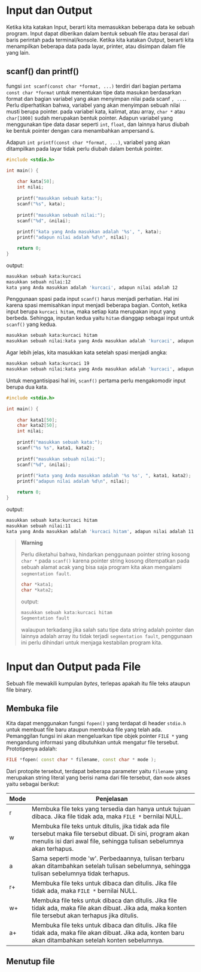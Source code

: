 # Input dan Output
Ketika kita katakan Input, berarti kita memasukkan beberapa data ke sebuah program. Input dapat diberikan dalam bentuk sebuah file atau berasal dari baris perintah pada terminal/konsole.
Ketika kita katakan Output, berarti kita menampilkan beberapa data pada layar, printer, atau disimpan dalam file yang lain.

## scanf() dan printf()
fungsi `int scanf(const char *format, ...)` terdiri dari bagian pertama `const char *format` untuk menentukan tipe data masukan berdasarkan format dan bagian variabel yang akan menyimpan nilai pada scanf `, ...`. Perlu diperhatikan bahwa, variabel yang akan menyimpan sebuah nilai musti berupa pointer. pada variabel kata, kalimat, atau array, `char *` atau `char[1000]` sudah merupakan bentuk pointer. Adapun variabel yang menggunakan tipe data dasar seperti `int`, `float`, dan lainnya harus diubah ke bentuk pointer dengan cara menambahkan ampersand `&`.

Adapun `int printf(const char *format, ...)`, variabel yang akan ditampilkan pada layar tidak perlu diubah dalam bentuk pointer.

```c++
#include <stdio.h>

int main() {
    
    char kata[50];
    int nilai;
    
    printf("masukkan sebuah kata:");
    scanf("%s", kata);
    
    printf("masukkan sebuah nilai:");
    scanf("%d", &nilai);
    
    printf("kata yang Anda masukkan adalah '%s', ", kata);
    printf("adapun nilai adalah %d\n", nilai);

    return 0;
}
```

output:
```bash
masukkan sebuah kata:kurcaci
masukkan sebuah nilai:12
kata yang Anda masukkan adalah 'kurcaci', adapun nilai adalah 12
```

Penggunaan spasi pada input `scanf()` harus menjadi perhatian. Hal ini karena spasi memisahkan input menjadi beberapa bagian. Contoh, ketika input berupa `kurcaci hitam`, maka setiap kata merupakan input yang berbeda. Sehingga, inputan kedua yaitu `hitam` dianggap sebagai input untuk `scanf()` yang kedua.

```bash
masukkan sebuah kata:kurcaci hitam
masukkan sebuah nilai:kata yang Anda masukkan adalah 'kurcaci', adapun nilai adalah 21949
```

Agar lebih jelas, kita masukkan kata setelah spasi menjadi angka:

```bash
masukkan sebuah kata:kurcaci 19
masukkan sebuah nilai:kata yang Anda masukkan adalah 'kurcaci', adapun nilai adalah 19
```

Untuk mengantisipasi hal ini, `scanf()` pertama perlu mengakomodir input berupa dua kata.

```c++
#include <stdio.h>

int main() {
    
    char kata1[50];
    char kata2[50];
    int nilai;
    
    printf("masukkan sebuah kata:");
    scanf("%s %s", kata1, kata2);
    
    printf("masukkan sebuah nilai:");
    scanf("%d", &nilai);
    
    printf("kata yang Anda masukkan adalah '%s %s', ", kata1, kata2);
    printf("adapun nilai adalah %d\n", nilai);

    return 0;
}
```

output:
```bash
masukkan sebuah kata:kurcaci hitam
masukkan sebuah nilai:11
kata yang Anda masukkan adalah 'kurcaci hitam', adapun nilai adalah 11
```

> **Warning**
> 
> Perlu diketahui bahwa, hindarkan penggunaan pointer string kosong `char *` pada `scanf()` karena pointer string kosong ditempatkan pada sebuah alamat acak yang bisa saja program kita akan mengalami `segmentation fault`. 
> 
> ```c++
> char *kata1;
> char *kata2;
> ```
> 
> output:
> ```bash
> masukkan sebuah kata:kurcaci hitam
> Segmentation fault
> ```
> walaupun terkadang jika salah satu tipe data string adalah pointer dan lainnya adalah array itu tidak terjadi `segmentation fault`, penggunaan ini perlu dihindari untuk menjaga kestabilan program kita.

# Input dan Output pada File
Sebuah file mewakili kumpulan _bytes_, terlepas apakah itu file teks ataupun file binary. 

## Membuka file
Kita dapat menggunakan fungsi `fopen()` yang terdapat di header `stdio.h` untuk membuat file baru ataupun membuka file yang telah ada. Pemanggilan fungsi ini akan mengeluarkan tipe objek pointer `FILE *` yang mengandung informasi yang dibutuhkan untuk mengatur file tersebut. Prototipenya adalah:

```c++
FILE *fopen( const char * filename, const char * mode );
```

Dari protopite tersebut, terdapat beberapa parameter yaitu `filename` yang merupakan string literal yang berisi nama dari file tersebut, dan `mode` akses yaitu sebagai berikut:

|Mode|Penjelasan|
|---|---|
|r|Membuka file teks yang tersedia dan hanya untuk tujuan dibaca. Jika file tidak ada, maka `FILE *` bernilai NULL.|
|w|Membuka file teks untuk ditulis, jika tidak ada file tersebut maka file tersebut dibuat. Di sini, program akan menulis isi dari awal file, sehingga tulisan sebelumnya akan terhapus.|
|a|Sama seperti mode 'w'. Perbedaannya, tulisan terbaru akan ditambahkan setelah tulisan sebelumnya, sehingga tulisan sebelumnya tidak terhapus.|
|r+|Membuka file teks untuk dibaca dan ditulis. Jika file tidak ada, maka `FILE *` bernilai NULL.|
|w+|Membuka file teks untuk dibaca dan ditulis. Jika file tidak ada, maka file akan dibuat. Jika ada, maka konten file tersebut akan terhapus jika ditulis.|
|a+|Membuka file teks untuk dibaca dan ditulis. Jika file tidak ada, maka file akan dibuat. Jika ada, konten baru akan ditambahkan setelah konten sebelumnya.|

## Menutup file

